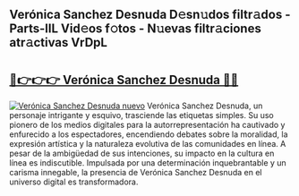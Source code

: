 ## Verónica Sanchez Desnuda D𝚎sn𝚞dos filtr𝚊dos - Parts-lIL Vid𝚎os f𝚘tos - N𝚞evas filtr𝚊ciones atr𝚊ctivas VrDpL

# <h2><a href="http://mb0lug.tromn.icu/?c=Ver%c3%b3nica+Sanchez+Desnuda">🔗👉👉👉 Verónica Sanchez Desnuda 🔗🔗</a></h2>

[![Verónica Sanchez Desnuda nuevo](https://i.imgur.com/pEAQMta.gif)](http://mb0lug.tromn.icu/?c=Ver%c3%b3nica+Sanchez+Desnuda)
Verónica Sanchez Desnuda, un personaje intrigante y esquivo, trasciende las etiquetas simples. Su uso pionero de los medios digitales para la autorrepresentación ha cautivado y enfurecido a los espectadores, encendiendo debates sobre la moralidad, la expresión artística y la naturaleza evolutiva de las comunidades en línea. A pesar de la ambigüedad de sus intenciones, su impacto en la cultura en línea es indiscutible. Impulsada por una determinación inquebrantable y un carisma innegable, la presencia de Verónica Sanchez Desnuda en el universo digital es transformadora.
